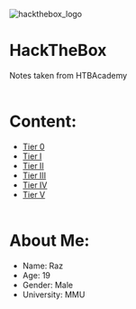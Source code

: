 ![hackthebox_logo](https://github.com/user-attachments/assets/2f4e938c-a840-4101-ba4c-8768c3c18d9a)
# HackTheBox
Notes taken from HTBAcademy
<br><br>
# Content:
- [Tier 0]()
- [Tier I]()
- [Tier II]()
- [Tier III]()
- [Tier IV]()
- [Tier V]()
<br><br>
# About Me:
- Name: Raz
- Age: 19
- Gender: Male
- University: MMU
